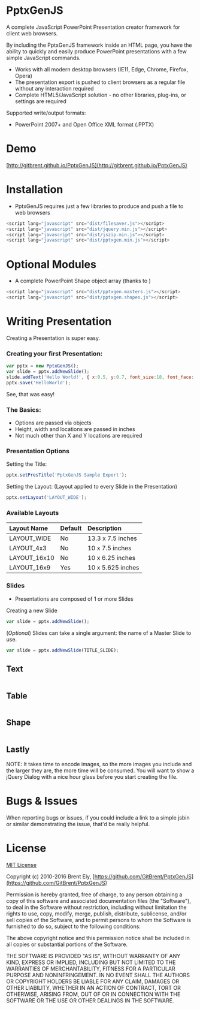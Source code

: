 # PptxGenJS
A complete JavaScript PowerPoint Presentation creator framework for client web browsers.

By including the PptxGenJS framework inside an HTML page, you have the ability to quickly and easily produce PowerPoint presentations with a few simple JavaScript commands.
* Works with all modern desktop browsers (IE11, Edge, Chrome, Firefox, Opera)
* The presentation export is pushed to client browsers as a regular file without any interaction required
* Complete HTML5/JavaScript solution - no other libraries, plug-ins, or settings are required

Supported write/output formats:
* PowerPoint 2007+ and Open Office XML format (.PPTX)

# Demo
[http://gitbrent.github.io/PptxGenJS](http://gitbrent.github.io/PptxGenJS)

# Installation
* PptxGenJS requires just a few libraries to produce and push a file to web browsers
```javascript
<script lang="javascript" src="dist/filesaver.js"></script>
<script lang="javascript" src="dist/jquery.min.js"></script>
<script lang="javascript" src="dist/jszip.min.js"></script>
<script lang="javascript" src="dist/pptxgen.min.js"></script>
```

# Optional Modules
* A complete PowerPoint Shape object array (thanks to )
```javascript
<script lang="javascript" src="dist/pptxgen.masters.js"></script>
<script lang="javascript" src="dist/pptxgen.shapes.js"></script>
```

# Writing Presentation
Creating a Presentation is super easy.

### Creating your first Presentation:

```javascript
var pptx = new PptxGenJS();
var slide = pptx.addNewSlide();
slide.addText('Hello World!', { x:0.5, y:0.7, font_size:18, font_face:'Arial', color:'0000FF' });
pptx.save('HelloWorld');
```

See, that was easy!

### The Basics:
* Options are passed via objects
* Height, width and locations are passed in inches
* Not much other than X and Y locations are required

### Presentation Options

Setting the Title:
```javascript
pptx.setPresTitle('PptxGenJS Sample Export');
```

Setting the Layout: (Layout applied to every Slide in the Presentation)
```javascript
pptx.setLayout('LAYOUT_WIDE');
```

### Available Layouts

| Layout Name  | Default | Description       |
| :----------- | :-------| :---------------- |
| LAYOUT_WIDE  | No      | 13.3 x 7.5 inches |
| LAYOUT_4x3   | No      | 10 x 7.5 inches   |
| LAYOUT_16x10 | No      | 10 x 6.25 inches  |
| LAYOUT_16x9  | Yes     | 10 x 5.625 inches |

### Slides
* Presentations are composed of 1 or more Slides

Creating a new Slide
```javascript
var slide = pptx.addNewSlide();
```

(*Optional*) Slides can take a single argument: the name of a Master Slide to use.
```javascript
var slide = pptx.addNewSlide(TITLE_SLIDE);
```

## Text
```javascript
```

## Table
```javascript
```

## Shape
```javascript
```

## Lastly
NOTE: It takes time to encode images, so the more images you include and the larger they are, the more time will be consumed.
You will want to show a jQuery Dialog with a nice hour glass before you start creating the file.



# Bugs & Issues

When reporting bugs or issues, if you could include a link to a simple jsbin or similar demonstrating the issue, that'd be really helpful.

# License

[MIT License](http://opensource.org/licenses/MIT)

Copyright (c) 2010-2016 Brent Ely, [https://github.com/GitBrent/PptxGenJS](https://github.com/GitBrent/PptxGenJS)

Permission is hereby granted, free of charge, to any person obtaining a copy of this software and associated documentation files (the "Software"), to deal in the Software without restriction, including without limitation the rights to use, copy, modify, merge, publish, distribute, sublicense, and/or sell copies of the Software, and to permit persons to whom the Software is furnished to do so, subject to the following conditions:

The above copyright notice and this permission notice shall be included in all copies or substantial portions of the Software.

THE SOFTWARE IS PROVIDED "AS IS", WITHOUT WARRANTY OF ANY KIND, EXPRESS OR IMPLIED, INCLUDING BUT NOT LIMITED TO THE WARRANTIES OF MERCHANTABILITY, FITNESS FOR A PARTICULAR PURPOSE AND NONINFRINGEMENT. IN NO EVENT SHALL THE AUTHORS OR COPYRIGHT HOLDERS BE LIABLE FOR ANY CLAIM, DAMAGES OR OTHER LIABILITY, WHETHER IN AN ACTION OF CONTRACT, TORT OR OTHERWISE, ARISING FROM, OUT OF OR IN CONNECTION WITH THE SOFTWARE OR THE USE OR OTHER DEALINGS IN THE SOFTWARE.
